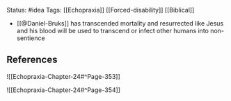 Status: #idea
Tags: [[Echopraxia]] [[Forced-disability]] [[Biblical]]

* [[@Daniel-Bruks]] has transcended mortality and resurrected like Jesus and his blood will be used to transcend or infect other humans into non-sentience

## References

![[Echopraxia-Chapter-24#^Page-353]]

![[Echopraxia-Chapter-24#^Page-354]]